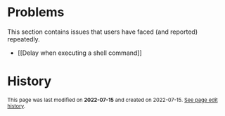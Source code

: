 # Problems
This section contains issues that users have faced (and reported) repeatedly.

- [[Delay when executing a shell command]]

# History
<small>This page was last modified on <strong>2022-07-15</strong> and created on 2022-07-15. <a href="https://github.com/Taitava/obsidian-shellcommands-documentation/commits/main/./Problems/Problems.md">See page edit history</a>.</small>
